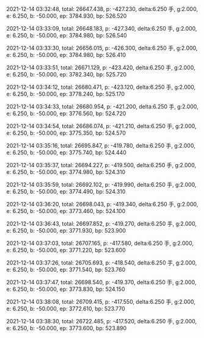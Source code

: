 2021-12-14 03:32:48, total: 26647.438, p: -427.230, delta:6.250 手, g:2.000, e: 6.250, b: -50.000, ep: 3784.930, bp: 526.520

2021-12-14 03:33:09, total: 26648.183, p: -427.340, delta:6.250 手, g:2.000, e: 6.250, b: -50.000, ep: 3784.980, bp: 526.540

2021-12-14 03:33:30, total: 26656.015, p: -426.300, delta:6.250 手, g:2.000, e: 6.250, b: -50.000, ep: 3784.980, bp: 526.410

2021-12-14 03:33:51, total: 26671.129, p: -423.420, delta:6.250 手, g:2.000, e: 6.250, b: -50.000, ep: 3782.340, bp: 525.720

2021-12-14 03:34:12, total: 26680.471, p: -423.120, delta:6.250 手, g:2.000, e: 6.250, b: -50.000, ep: 3778.240, bp: 525.170

2021-12-14 03:34:33, total: 26680.954, p: -421.200, delta:6.250 手, g:2.000, e: 6.250, b: -50.000, ep: 3776.560, bp: 524.720

2021-12-14 03:34:54, total: 26686.074, p: -421.210, delta:6.250 手, g:2.000, e: 6.250, b: -50.000, ep: 3775.350, bp: 524.570

2021-12-14 03:35:16, total: 26695.847, p: -419.780, delta:6.250 手, g:2.000, e: 6.250, b: -50.000, ep: 3775.740, bp: 524.440

2021-12-14 03:35:37, total: 26694.227, p: -419.500, delta:6.250 手, g:2.000, e: 6.250, b: -50.000, ep: 3774.980, bp: 524.310

2021-12-14 03:35:59, total: 26692.102, p: -419.990, delta:6.250 手, g:2.000, e: 6.250, b: -50.000, ep: 3774.490, bp: 524.310

2021-12-14 03:36:20, total: 26698.043, p: -419.340, delta:6.250 手, g:2.000, e: 6.250, b: -50.000, ep: 3773.460, bp: 524.100

2021-12-14 03:36:43, total: 26697.852, p: -419.270, delta:6.250 手, g:2.000, e: 6.250, b: -50.000, ep: 3771.930, bp: 523.900

2021-12-14 03:37:03, total: 26707.165, p: -417.580, delta:6.250 手, g:2.000, e: 6.250, b: -50.000, ep: 3771.220, bp: 523.600

2021-12-14 03:37:26, total: 26705.693, p: -418.540, delta:6.250 手, g:2.000, e: 6.250, b: -50.000, ep: 3771.540, bp: 523.760

2021-12-14 03:37:47, total: 26698.540, p: -419.370, delta:6.250 手, g:2.000, e: 6.250, b: -50.000, ep: 3773.830, bp: 524.150

2021-12-14 03:38:08, total: 26709.415, p: -417.550, delta:6.250 手, g:2.000, e: 6.250, b: -50.000, ep: 3772.610, bp: 523.770

2021-12-14 03:38:30, total: 26722.485, p: -417.520, delta:6.250 手, g:2.000, e: 6.250, b: -50.000, ep: 3773.600, bp: 523.890